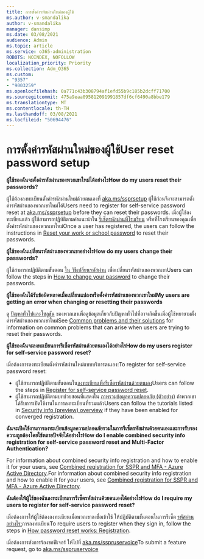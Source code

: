 ```yaml
---
title: การตั้งค่ารหัสผ่านใหม่ของผู้ใช้
ms.author: v-smandalika
author: v-smandalika
manager: dansimp
ms.date: 03/08/2021
audience: Admin
ms.topic: article
ms.service: o365-administration
ROBOTS: NOINDEX, NOFOLLOW
localization_priority: Priority
ms.collection: Adm_O365
ms.custom:
- "9357"
- "9003259"
ms.openlocfilehash: 0a771c43b308794af1efd55b9c185b2dcff71700
ms.sourcegitcommit: 475a9eaa095812091991857df6cf6490a8bbe179
ms.translationtype: MT
ms.contentlocale: th-TH
ms.lasthandoff: 03/08/2021
ms.locfileid: "50694476"
---
```

# <a name="user-reset-password-setup"></a><span data-ttu-id="1b4ea-102">การตั้งค่ารหัสผ่านใหม่ของผู้ใช้</span><span class="sxs-lookup"><span data-stu-id="1b4ea-102">User reset password setup</span></span>

<span data-ttu-id="1b4ea-103">**ผู้ใช้ของฉันจะตั้งค่ารหัสผ่านของพวกเขาใหม่ได้อย่างไร**</span><span class="sxs-lookup"><span data-stu-id="1b4ea-103">**How do my users reset their passwords?**</span></span>

<span data-ttu-id="1b4ea-104">ผู้ใช้ต้องลงทะเบียนตั้งค่ารหัสผ่านใหม่ด้วยตนเองที่ [aka.ms/ssprsetup](https://mysignins.microsoft.com/security-info) ผู้ใช้ก่อนจึงจะสามารถตั้งค่ารหัสผ่านของพวกเขาใหม่ได้</span><span class="sxs-lookup"><span data-stu-id="1b4ea-104">Users need to register for self-service password reset at [aka.ms/ssprsetup](https://mysignins.microsoft.com/security-info) before they can reset their passwords.</span></span> <span data-ttu-id="1b4ea-105">เมื่อผู้ใช้ลงทะเบียนแล้ว ผู้ใช้สามารถปฏิบัติตามคําแนะนําใน [รีเซ็ตรหัสผ่านที่โรงเรียน](https://docs.microsoft.com/azure/active-directory/user-help/active-directory-passwords-update-your-own-password) หรือที่โรงเรียนของคุณเพื่อตั้งค่ารหัสผ่านของพวกเขาใหม่</span><span class="sxs-lookup"><span data-stu-id="1b4ea-105">Once a user has registered, the users can follow the instructions in [Reset your work or school password](https://docs.microsoft.com/azure/active-directory/user-help/active-directory-passwords-update-your-own-password) to reset their passwords.</span></span>

<span data-ttu-id="1b4ea-106">**ผู้ใช้ของฉันเปลี่ยนรหัสผ่านของพวกเขาอย่างไร**</span><span class="sxs-lookup"><span data-stu-id="1b4ea-106">**How do my users change their passwords?**</span></span>

<span data-ttu-id="1b4ea-107">ผู้ใช้สามารถปฏิบัติตามขั้นตอน [ใน วิธีเปลี่ยนรหัสผ่าน](https://docs.microsoft.com/azure/active-directory/user-help/active-directory-passwords-update-your-own-password) เพื่อเปลี่ยนรหัสผ่านของพวกเขา</span><span class="sxs-lookup"><span data-stu-id="1b4ea-107">Users can follow the steps in [How to change your password](https://docs.microsoft.com/azure/active-directory/user-help/active-directory-passwords-update-your-own-password) to change their passwords.</span></span>

<span data-ttu-id="1b4ea-108">**ผู้ใช้ของฉันได้รับข้อผิดพลาดเมื่อเปลี่ยนแปลงหรือตั้งค่ารหัสผ่านของพวกเขาใหม่**</span><span class="sxs-lookup"><span data-stu-id="1b4ea-108">**My users are getting an error when changing or resetting their passwords**</span></span>

<span data-ttu-id="1b4ea-109">ดู [ปัญหาทั่วไปและโซลูชัน](https://docs.microsoft.com/azure/active-directory/user-help/active-directory-passwords-update-your-own-password) ของพวกเขาเพื่อดูข้อมูลเกี่ยวกับปัญหาทั่วไปที่อาจเกิดขึ้นเมื่อผู้ใช้พยายามตั้งค่ารหัสผ่านของพวกเขาใหม่</span><span class="sxs-lookup"><span data-stu-id="1b4ea-109">See [Common problems and their solutions](https://docs.microsoft.com/azure/active-directory/user-help/active-directory-passwords-update-your-own-password) for information on common problems that can arise when users are trying to reset their passwords.</span></span>

<span data-ttu-id="1b4ea-110">**ผู้ใช้ของฉันจะลงทะเบียนการรีเซ็ตรหัสผ่านด้วยตนเองได้อย่างไร**</span><span class="sxs-lookup"><span data-stu-id="1b4ea-110">**How do my users register for self-service password reset?**</span></span>

<span data-ttu-id="1b4ea-111">เมื่อต้องการลงทะเบียนตั้งค่ารหัสผ่านใหม่แบบบริการตนเอง:</span><span class="sxs-lookup"><span data-stu-id="1b4ea-111">To register for self-service password reset:</span></span>

- <span data-ttu-id="1b4ea-112">ผู้ใช้สามารถปฏิบัติตามขั้นตอนใน[ลงทะเบียนเพื่อรีเซ็ตรหัสผ่านด้วยตนเอง](https://docs.microsoft.com/azure/active-directory/user-help/active-directory-passwords-reset-register)</span><span class="sxs-lookup"><span data-stu-id="1b4ea-112">Users can follow the steps in [Register for self-service password reset](https://docs.microsoft.com/azure/active-directory/user-help/active-directory-passwords-reset-register).</span></span>
- <span data-ttu-id="1b4ea-113">ผู้ใช้สามารถปฏิบัติตามบทช่วยสอนที่แสดงใน [ภาพรวมข้อมูลความปลอดภัย (ตัวอย่าง)](https://docs.microsoft.com/azure/active-directory/user-help/security-info-setup-signin) ถ้าพวกเขาได้รับการเปิดใช้งานในการลงทะเบียนที่รวมแล้ว</span><span class="sxs-lookup"><span data-stu-id="1b4ea-113">Users can follow the tutorials listed in [Security info (preview) overview](https://docs.microsoft.com/azure/active-directory/user-help/security-info-setup-signin) if they have been enabled for converged registration.</span></span>

<span data-ttu-id="1b4ea-114">**ฉันจะเปิดใช้งานการลงทะเบียนข้อมูลความปลอดภัยรวมในการรีเซ็ตรหัสผ่านด้วยตนเองและการรับรองความถูกต้องโดยใช้หลายปัจจัยได้อย่างไร**</span><span class="sxs-lookup"><span data-stu-id="1b4ea-114">**How do I enable combined security info registration for self-service password reset and Multi-Factor Authentication?**</span></span>

<span data-ttu-id="1b4ea-115">For information about combined security info registration and how to enable it for your users, see [Combined registration for SSPR and MFA - Azure Active Directory](https://docs.microsoft.com/azure/active-directory/authentication/concept-registration-mfa-sspr-combined).</span><span class="sxs-lookup"><span data-stu-id="1b4ea-115">For information about combined security info registration and how to enable it for your users, see [Combined registration for SSPR and MFA - Azure Active Directory](https://docs.microsoft.com/azure/active-directory/authentication/concept-registration-mfa-sspr-combined).</span></span>

<span data-ttu-id="1b4ea-116">**ฉันต้องให้ผู้ใช้ของฉันลงทะเบียนการรีเซ็ตรหัสผ่านด้วยตนเองได้อย่างไร**</span><span class="sxs-lookup"><span data-stu-id="1b4ea-116">**How do I require my users to register for self-service password reset?**</span></span>

<span data-ttu-id="1b4ea-117">เมื่อต้องการให้ผู้ใช้ต้องลงทะเบียนเมื่อพวกเขาลงชื่อเข้าใช้ ให้ปฏิบัติตามขั้นตอนในการรีเซ็ต [รหัสผ่านอย่างไร:](https://docs.microsoft.com/azure/active-directory/authentication/concept-sspr-howitworks)การลงทะเบียน</span><span class="sxs-lookup"><span data-stu-id="1b4ea-117">To require users to register when they sign in, follow the steps in [How password reset works: Registration](https://docs.microsoft.com/azure/active-directory/authentication/concept-sspr-howitworks).</span></span>

<span data-ttu-id="1b4ea-118">เมื่อต้องการส่งการร้องขอฟีเจอร์ ให้ไปที่ [aka.ms/sspruservoice](https://feedback.azure.com/forums/169401-azure-active-directory/category/166251-self-service-password-reset)</span><span class="sxs-lookup"><span data-stu-id="1b4ea-118">To submit a feature request, go to [aka.ms/sspruservoice](https://feedback.azure.com/forums/169401-azure-active-directory/category/166251-self-service-password-reset)</span></span>



 












